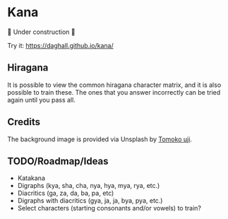 # Kana

🚧 Under construction 👷

Try it: https://daghall.github.io/kana/


## Hiragana
It is possible to view the common hiragana character matrix, and it is also possible to train these.
The ones that you answer incorrectly can be tried again until you pass all.


## Credits
The background image is provided via Unsplash by [Tomoko uji](https://unsplash.com/@ujitomo).


## TODO/Roadmap/Ideas
- Katakana
- Digraphs (kya, sha, cha, nya, hya, mya, rya, etc.)
- Diacritics (ga, za, da, ba, pa, etc) 
- Digraphs with diacritics (gya, ja, ja, bya, pya, etc.)
- Select characters (starting consonants and/or vowels) to train?
